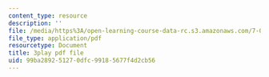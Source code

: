 ```yaml
---
content_type: resource
description: ''
file: /media/https%3A/open-learning-course-data-rc.s3.amazonaws.com/7-05-general-biochemistry-spring-2020/99ba289251270dfc99185677f4d2cb56_PwrmTuwSX0Y.pdf
file_type: application/pdf
resourcetype: Document
title: 3play pdf file
uid: 99ba2892-5127-0dfc-9918-5677f4d2cb56
---
```


